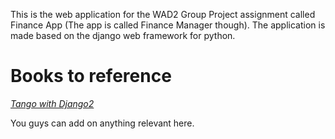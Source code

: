 This is the web application for the WAD2 Group Project assignment called Finance App (The app is called Finance Manager though). The application is made based on the django web framework for python.

# Books to reference
[*Tango with Django2*](https://moodle.gla.ac.uk/pluginfile.php/6845304/mod_resource/content/1/twd-uog-lib-2021-01-07.pdf)

You guys can add on anything relevant here.
